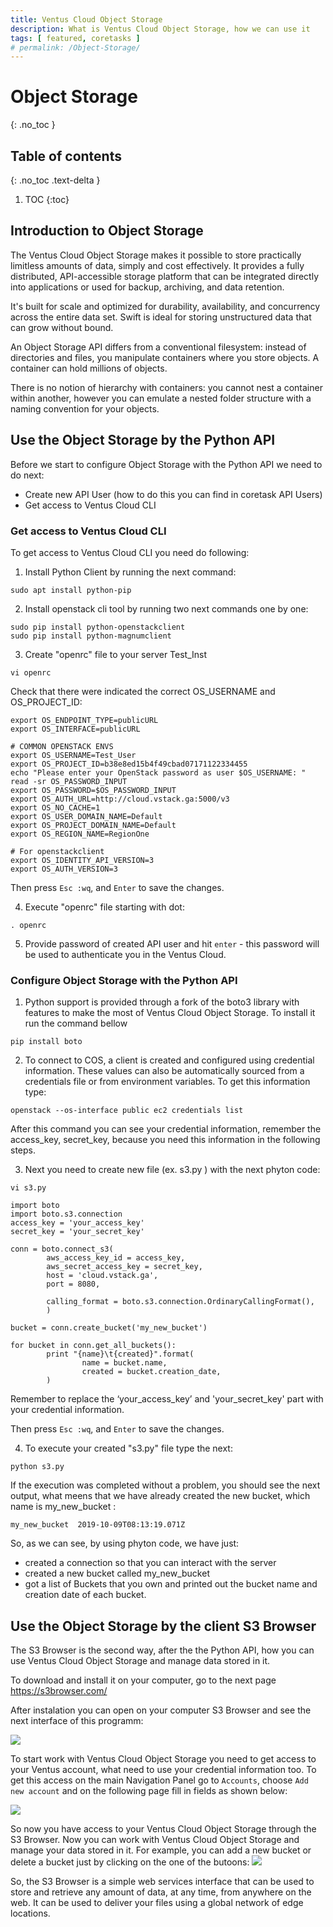 ```yaml
---
title: Ventus Cloud Object Storage
description: What is Ventus Cloud Object Storage, how we can use it
tags: [ featured, coretasks ]
# permalink: /Object-Storage/
---
```

# Object Storage
{: .no_toc }

## Table of contents
{: .no_toc .text-delta }

1. TOC
{:toc}

## Introduction to Object Storage

The Ventus Cloud Object Storage makes it possible to store practically limitless amounts of data, simply and cost effectively. It provides a fully distributed, API-accessible storage platform that can be integrated directly into applications or used for backup, archiving, and data retention.

It's built for scale and optimized for durability, availability, and concurrency across the entire data set. Swift is ideal for storing unstructured data that can grow without bound.

An Object Storage API differs from a conventional filesystem: instead of directories and files, you manipulate containers where you store objects. A container can hold millions of objects.

There is no notion of hierarchy with containers: you cannot nest a container within another, however you can emulate a nested folder structure with a naming convention for your objects. 

## Use the Object Storage by the Python API

Before we start to configure Object Storage with the Python API we need to do next:
- Create new API User (how to do this you can find in coretask API Users)
- Get access to Ventus Cloud CLI  

### Get access to Ventus Cloud CLI

To get access to Ventus Cloud CLI you need do following:

1) Install Python Client by running the next command:

```
sudo apt install python-pip
```

2) Install openstack cli tool by running two next commands one by one: 

```
sudo pip install python-openstackclient
sudo pip install python-magnumclient
```

3) Create "openrc" file to your server Test_Inst 

```
vi openrc
```

Сheck that there were indicated the correct OS_USERNAME and  OS_PROJECT_ID:

```
export OS_ENDPOINT_TYPE=publicURL
export OS_INTERFACE=publicURL

# COMMON OPENSTACK ENVS
export OS_USERNAME=Test_User
export OS_PROJECT_ID=b38e8ed15b4f49cbad07171122334455
echo "Please enter your OpenStack password as user $OS_USERNAME: "
read -sr OS_PASSWORD_INPUT
export OS_PASSWORD=$OS_PASSWORD_INPUT
export OS_AUTH_URL=http://cloud.vstack.ga:5000/v3
export OS_NO_CACHE=1
export OS_USER_DOMAIN_NAME=Default
export OS_PROJECT_DOMAIN_NAME=Default
export OS_REGION_NAME=RegionOne

# For openstackclient
export OS_IDENTITY_API_VERSION=3
export OS_AUTH_VERSION=3
```
Then press `Esc :wq`, and `Enter` to save the changes.

4) Execute "openrc" file starting with dot:

```
. openrc
```

5) Provide password of created API user and hit `enter` - this password will be used to authenticate you in the Ventus Cloud.


### Configure Object Storage with the Python API

1) Python support is provided through a fork of the boto3 library with features to make the most of Ventus Cloud Object Storage. To install it 
run the command bellow
```
pip install boto
```
2) To connect to COS, a client is created and configured using credential information. These values can also be automatically sourced from a credentials file or from environment variables. To get this information type:
```
openstack --os-interface public ec2 credentials list
```
After this command you can see your credential information, remember the access_key, secret_key, because you need this information in the following steps.

3) Next you need to create new file (ex. s3.py ) with the next phyton code:
```
vi s3.py
```
```
import boto
import boto.s3.connection
access_key = 'your_access_key'
secret_key = 'your_secret_key'

conn = boto.connect_s3(
        aws_access_key_id = access_key,
        aws_secret_access_key = secret_key,
        host = 'cloud.vstack.ga',
        port = 8080,
        
        calling_format = boto.s3.connection.OrdinaryCallingFormat(),
        )

bucket = conn.create_bucket('my_new_bucket')

for bucket in conn.get_all_buckets():
        print "{name}\t{created}".format(
                name = bucket.name,
                created = bucket.creation_date,
        )

```
Remember to replace the ‘your_access_key’ and 'your_secret_key' part with your credential information.

Then press `Esc :wq`, and `Enter` to save the changes.

4) To execute your created "s3.py" file type the next:

```
python s3.py
```
If the execution was completed without a problem, you should see the next output, what meens that we have already created the new bucket, which name is my_new_bucket :
```
my_new_bucket  2019-10-09T08:13:19.071Z
```

So, as we can see, by using phyton code, we have just:

- created a connection so that you can interact with the server
- created a new bucket called my_new_bucket
- got a list of Buckets that you own and printed out the bucket name and creation date of each bucket.

## Use the Object Storage by the client S3 Browser

The S3 Browser is the second way, after the the Python API, how you can use  Ventus Cloud Object Storage and manage data stored in it.

To download and install it on your computer, go to the next page <https://s3browser.com/>

After instalation you can open on your computer S3 Browser and see the next interface of this programm:  

![](../../assets/img/object-storage/1.png) 

To start work with Ventus Cloud Object Storage you need to get access to your Ventus account, what need to use your credential information too. To get this access on the main Navigation Panel go to  `Accounts`, choose `Add new account` and on the following page fill in fields as shown below:  

![](../../assets/img/object-storage/2.png)

So now you have access to your Ventus Cloud Object Storage through the S3 Browser. Now you can work with Ventus Cloud Object Storage and manage your data stored in it. For example, you can add a new bucket or delete a bucket just by clicking on the one of the butoons:
![](../../assets/img/object-storage/3.png)

So, the S3 Browser is a simple web services interface that can be used to store and retrieve any amount of data, at any time, from anywhere on the web.  It can be used to deliver your files using a global network of edge locations.


















